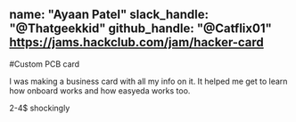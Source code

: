 name: "Ayaan Patel"
slack_handle: "@Thatgeekkid"
github_handle: "@Catflix01"
https://jams.hackclub.com/jam/hacker-card
---

#Custom PCB card

<!-- Describe your board in 2-3 sentences. What are you making? What will it do? -->
I was making a business card with all my info on it. It helped me get to learn how onboard works and how easyeda works too.
<!-- How much is it going to cost? -->
2-4$ shockingly
